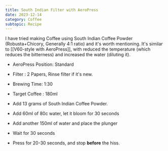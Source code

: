 ```yaml
---
title: South Indian Filter with AeroPress
date: 2023-12-14
category: Coffee
subtopic: Recipe
---
```

I have tried making Coffee using South Indian Coffee Powder (Robusta+Chicory, Generally 4:1 ratio) and it's worth mentioning. It's similar to [[V60-style with AeroPress]], with reduced the temperature (which reduces the bitterness) and increased the water (diluting it). 


- AeroPress Position: Standard 
- Filter : 2 Papers, Rinse filter if it's new. 
- Brewing Time: 1:30
- Target Coffee : 180ml

- Add 13 grams of South Indian Coffee Powder.
- Add 60ml of 80c water, let it bloom for 30 seconds
- Add another 150ml of water and place the plunger
- Wait for 30 seconds
- Press for 20-30 seconds, and stop **before** the hiss. 